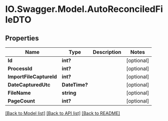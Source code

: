 # IO.Swagger.Model.AutoReconciledFileDTO
## Properties

Name | Type | Description | Notes
------------ | ------------- | ------------- | -------------
**Id** | **int?** |  | [optional] 
**ProcessId** | **int?** |  | [optional] 
**ImportFileCaptureId** | **int?** |  | [optional] 
**DateCapturedUtc** | **DateTime?** |  | [optional] 
**FileName** | **string** |  | [optional] 
**PageCount** | **int?** |  | [optional] 

[[Back to Model list]](../README.md#documentation-for-models) [[Back to API list]](../README.md#documentation-for-api-endpoints) [[Back to README]](../README.md)

